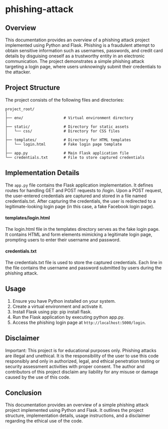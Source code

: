 # phishing-attack
## Overview
This documentation provides an overview of a phishing attack project implemented using Python and Flask. Phishing is a fraudulent attempt to obtain sensitive information such as usernames, passwords, and credit card details by disguising oneself as a trustworthy entity in an electronic communication. The project demonstrates a simple phishing attack targeting a login page, where users unknowingly submit their credentials to the attacker.

## Project Structure
The project consists of the following files and directories:

```
project_root/
│
├── env/                  # Virtual environment directory
│
├── static/               # Directory for static assets
│   └── css/              # Directory for CSS files
│
├── templates/            # Directory for HTML templates
│   └── login.html        # Fake login page template
│
├── app.py                # Main Flask application file
└── credentials.txt       # File to store captured credentials
```

## Implementation Details
The `app.py` file contains the Flask application implementation. It defines routes for handling GET and POST requests to /login. Upon a POST request, the user-entered credentials are captured and stored in a file named credentials.txt. After capturing the credentials, the user is redirected to a legitimate-looking login page (in this case, a fake Facebook login page).

#### templates/login.html
The login.html file in the templates directory serves as the fake login page. It contains HTML and form elements mimicking a legitimate login page, prompting users to enter their username and password.

#### credentials.txt
The credentials.txt file is used to store the captured credentials. Each line in the file contains the username and password submitted by users during the phishing attack.

## Usage
1. Ensure you have Python installed on your system.
2. Create a virtual environment and activate it.
3. Install Flask using pip: pip install flask.
4. Run the Flask application by executing python app.py.
5. Access the phishing login page at ```http://localhost:5000/login```.

## Disclaimer
Important: This project is for educational purposes only. Phishing attacks are illegal and unethical. It is the responsibility of the user to use this code responsibly and only in authorized, legal, and ethical penetration testing or security assessment activities with proper consent. The author and contributors of this project disclaim any liability for any misuse or damage caused by the use of this code.

## Conclusion
This documentation provides an overview of a simple phishing attack project implemented using Python and Flask. It outlines the project structure, implementation details, usage instructions, and a disclaimer regarding the ethical use of the code.